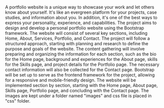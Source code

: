 A portfolio website is a unique way to showcase your work and let others know about yourself. It's like an evergreen platform for your projects, case studies, and information about you. In addition, it's one of the best ways to express your personality, experience, and capabilities.
The project aims to design and develop a personal portfolio website using the Bootstrap framework. The website will consist of several key sections, including Home, About, Services, Portfolio, and Contact. 
The project will follow a structured approach, starting with planning and research to define the purpose and goals of the website. The content gathering will involve preparing and organizing the information for each section, such as the bio for the Home page, background and experiences for the About page, skills for the Skills page, and project details for the Portfolio page. The necessary contact information will also be collected for the Contact page.
Bootstrap will be set up to serve as the frontend framework for the project, allowing for a responsive and mobile-friendly design. The website will be implemented section by section, starting with the Home page, About page, Skills page, Portfolio page, and concluding with the Contact page.
The images are kept under a folder named "images" and css file is placed in "css" folder.
